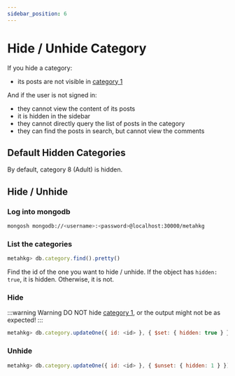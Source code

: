 ```yaml
---
sidebar_position: 6
---
```


# Hide / Unhide Category

If you hide a category:

- its posts are not visible in [category 1](./category1)

And if the user is not signed in:

- they cannot view the content of its posts
- it is hidden in the sidebar
- they cannot directly query the list of posts in the category
- they can find the posts in search, but cannot view the comments

## Default Hidden Categories

By default, category 8 (Adult) is hidden.

## Hide / Unhide

### Log into mongodb

```bash
mongosh mongodb://<username>:<password>@localhost:30000/metahkg
```

### List the categories

```javascript
metahkg> db.category.find().pretty()
```

Find the id of the one you want to hide / unhide.
If the object has `hidden: true`, it is hidden.
Otherwise, it is not.

### Hide

:::warning Warning
DO NOT hide [category 1](./category1), or the output might not be as expected!
:::

```javascript
metahkg> db.category.updateOne({ id: <id> }, { $set: { hidden: true } })
```

### Unhide

```javascript
metahkg> db.category.updateOne({ id: <id> }, { $unset: { hidden: 1 } })
```
